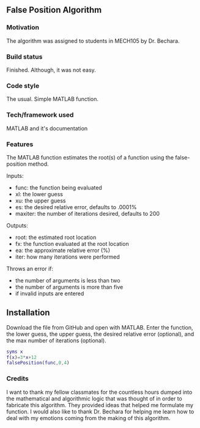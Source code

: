 
## False Position Algorithm
### Motivation
The algorithm was assigned to students in MECH105 by Dr. Bechara.
### Build status
Finished. Although, it was not easy.
### Code style
The usual. Simple MATLAB function.
### Tech/framework used
MATLAB and it's documentation
### Features
The MATLAB function estimates the root(s) of a function using the false-position method.

Inputs:
- func: the function being evaluated
- xl: the lower guess
- xu: the upper guess
- es: the desired relative error, defaults to .0001%
- maxiter: the number of iterations desired, defaults to 200

Outputs:
- root: the estimated root location
- fx: the function evaluated at the root location
- ea: the approximate relative error (%)
- iter: how many iterations were performed

Throws an error if:
- the number of arguments is less than two
- the number of arguments is more than five
- if invalid inputs are entered
## Installation
Download the file from GitHub and open with MATLAB. Enter the function, the lower guess, the upper guess, the desired relative error (optional), and the max number of iterations (optional).
``` MATLAB
syms x
f(x)=3*x+12
falsePosition(func,0,4)
```
### Credits
I want to thank my fellow classmates for the countless hours dumped into the mathematical and algorithmic logic that was thought of in order to fabricate this algorithm. They provided ideas that helped me formulate my function. I would also like to thank Dr. Bechara for helping me learn how to deal with my emotions coming from the making of this algorithm.
